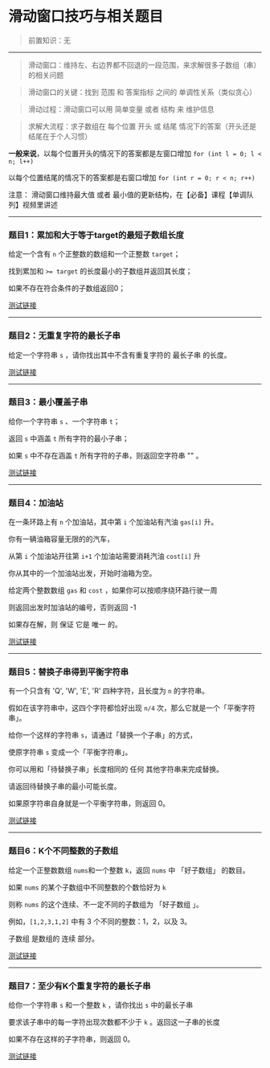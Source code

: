 # 滑动窗口技巧与相关题目

> 前置知识：无


---
> 滑动窗口：维持左、右边界都不回退的一段范围，来求解很多子数组（串）的相关问题

> 滑动窗口的关键：找到 范围 和 答案指标 之间的 单调性关系（类似贪心）

> 滑动过程：滑动窗口可以用 简单变量 或者 结构 来 维护信息

> 求解大流程：求子数组在 每个位置 开头 或 结尾 情况下的答案（开头还是结尾在于个人习惯）

**一般来说**，以每个位置开头的情况下的答案都是左窗口增加 `for (int l = 0; l < n; l++) `

以每个位置结尾的情况下的答案都是右窗口增加 `for (int r = 0; r < n; r++) `

注意：
滑动窗口维持最大值 或者 最小值的更新结构，在【必备】课程【单调队列】视频里讲述

---

### 题目1：累加和大于等于target的最短子数组长度

给定一个含有 `n` 个正整数的数组和一个正整数 `target`；

找到累加和 `>= target` 的长度最小的子数组并返回其长度；

如果不存在符合条件的子数组返回0；

[测试链接](https://leetcode.cn/problems/minimum-size-subarray-sum/)

---

### 题目2：无重复字符的最长子串

给定一个字符串 `s` ，请你找出其中不含有重复字符的 最长子串 的长度。

[测试链接](https://leetcode.cn/problems/longest-substring-without-repeating-characters/)

---

### 题目3：最小覆盖子串

给你一个字符串 `s` 、一个字符串 `t`；

返回 `s` 中涵盖 `t` 所有字符的最小子串；

如果 `s` 中不存在涵盖 `t` 所有字符的子串，则返回空字符串 "" 。

[测试链接](https://leetcode.cn/problems/minimum-window-substring/)


---

### 题目4：加油站

在一条环路上有 `n` 个加油站，其中第 `i` 个加油站有汽油 `gas[i]` 升。

你有一辆油箱容量无限的的汽车，

从第 `i` 个加油站开往第 `i+1` 个加油站需要消耗汽油 `cost[i]` 升

你从其中的一个加油站出发，开始时油箱为空。

给定两个整数数组 `gas` 和 `cost` ，如果你可以按顺序绕环路行驶一周

则返回出发时加油站的编号，否则返回 -1

如果存在解，则 保证 它是 唯一 的。

[测试链接](https://leetcode.cn/problems/gas-station/)

---

### 题目5：替换子串得到平衡字符串

有一个只含有 'Q', 'W', 'E', 'R' 四种字符，且长度为 `n` 的字符串。

假如在该字符串中，这四个字符都恰好出现 `n/4` 次，那么它就是一个「平衡字符串」。

给你一个这样的字符串 `s`，请通过「替换一个子串」的方式，

使原字符串 `s` 变成一个「平衡字符串」。

你可以用和「待替换子串」长度相同的 任何 其他字符串来完成替换。

请返回待替换子串的最小可能长度。

如果原字符串自身就是一个平衡字符串，则返回 0。

[测试链接](https://leetcode.cn/problems/replace-the-substring-for-balanced-string/)

---

### 题目6：K个不同整数的子数组

给定一个正整数数组 `nums`和一个整数 `k`，返回 `nums` 中 「好子数组」 的数目。

如果 `nums` 的某个子数组中不同整数的个数恰好为 `k`

则称 `nums` 的这个连续、不一定不同的子数组为 「好子数组 」。

例如，`[1,2,3,1,2]` 中有 3 个不同的整数：1，2，以及 3。

子数组 是数组的 连续 部分。

[测试链接](https://leetcode.cn/problems/subarrays-with-k-different-integers/)

---

### 题目7：至少有K个重复字符的最长子串

给你一个字符串 `s` 和一个整数 `k` ，请你找出 `s` 中的最长子串

要求该子串中的每一字符出现次数都不少于 `k` 。返回这一子串的长度

如果不存在这样的子字符串，则返回 0。

[测试链接](https://leetcode.cn/problems/longest-substring-with-at-least-k-repeating-characters/)